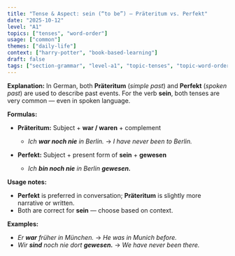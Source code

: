 ```yaml
---
title: "Tense & Aspect: sein (“to be”) — Präteritum vs. Perfekt"
date: "2025-10-12"
level: "A1"
topics: ["tenses", "word-order"]
usage: ["common"]
themes: ["daily-life"]
context: ["harry-potter", "book-based-learning"]
draft: false
tags: ["section-grammar", "level-a1", "topic-tenses", "topic-word-order", "usage-common", "theme-daily-life", "context-harry-potter", "context-book-based-learning"]
---
```

**Explanation:**
In German, both **Präteritum** (*simple past*) and **Perfekt** (*spoken past*) are used to describe past events. For the verb **sein**, both tenses are very common — even in spoken language.

**Formulas:**

* **Präteritum:** Subject + **war / waren** + complement

  * *Ich **war noch nie** in Berlin.* → *I have never been to Berlin.*
* **Perfekt:** Subject + present form of **sein** + **gewesen**

  * *Ich **bin noch nie** in Berlin **gewesen.***

**Usage notes:**

* **Perfekt** is preferred in conversation; **Präteritum** is slightly more narrative or written.
* Both are correct for **sein** — choose based on context.

**Examples:**

* *Er **war** früher in München.* → *He was in Munich before.*
* *Wir **sind** noch nie dort **gewesen.*** → *We have never been there.*
